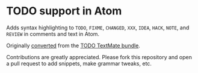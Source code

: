 # TODO support in Atom

Adds syntax highlighting to `TODO`, `FIXME`, `CHANGED`, `XXX`, `IDEA`, `HACK`, `NOTE`, and `REVIEW` in comments
and text in Atom.

Originally [converted](http://atom.io/docs/latest/converting-a-text-mate-bundle)
from the [TODO TextMate bundle](https://github.com/textmate/todo.tmbundle).

Contributions are greatly appreciated. Please fork this repository and open a
pull request to add snippets, make grammar tweaks, etc.
